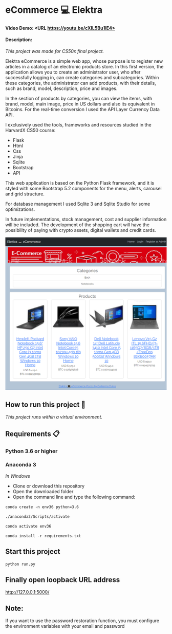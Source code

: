 # eCommerce 💻 Elektra
#### Video Demo:  <URL https://youtu.be/cXIL5Bu1lE4>
#### Description:

_This project was made for CS50x final project._

Elektra eCommerce is a simple web app, whose purpose is to register new articles in a catalog of an electronic products store. In this first version, the application allows you to create an administrator user, who after successfully logging in, can create categories and subcategories. Within these categories, the administrator can add products, with their details, such as brand, model, description, price and images.

In the section of products by categories, you can view the items, with brand, model, main image, price in US dollars and also its equivalent in Bitcoins. For the real-time conversion I used the API Layer Currency Data API.

I exclusively used the tools, frameworks and resources studied in the HarvardX CS50 course:

* Flask
* Html
* Css
* Jinja
* Sqlite
* Bootstrap
* API

This web application is based on the Python Flask framework, and it is styled with some Bootstrap 5.2 components for the menu, alerts, carousel and grid structure.

For database management I used Sqlite 3 and Sqlite Studio for some optimizations.

In future implementations, stock management, cost and supplier information will be included. The development of the shopping cart will have the possibility of paying with crypto assets, digital wallets and credit cards.

![Image text](https://github.com/guillermodulce/eCommerce_Elektra/blob/main/app_ecommerce/static/elektrascr.png)


## How to run this project 🚀

_This project runs within a virtual environment._

## Requirements 📋

### Python 3.6 or higher
### Anaconda 3


_In Windows_
* Clone or download this repository
* Open the downloaded folder
* Open the command line and type the following command:

```
conda create -n env36 python=3.6
```
```
./anaconda3/Scripts/activate
```
```
conda activate env36
```
```
conda install -r requirements.txt
```

## Start this project 

```
python run.py
```

## Finally open loopback URL address  

http://127.0.0.1:5000/

## Note:
If you want to use the password restoration function, you must configure the environment variables with your email and password

